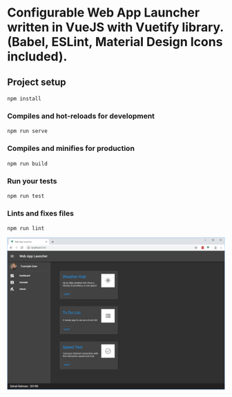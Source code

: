 # Configurable Web App Launcher written in VueJS with Vuetify library. (Babel, ESLint, Material Design Icons included).

## Project setup
```
npm install
```

### Compiles and hot-reloads for development
```
npm run serve
```

### Compiles and minifies for production
```
npm run build
```

### Run your tests
```
npm run test
```

### Lints and fixes files
```
npm run lint
```
![AppImage](https://github.com/Sohail92/ConfigurableWebAppLauncher_VueJS/blob/master/ss.png)
